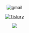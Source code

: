 <div align="center">
  
  ![gmail](https://img.shields.io/badge/GMail-8350130@gmail.com-339933?style=for-the-badge&logo=gmail)
  
  [![Tistory](https://img.shields.io/badge/Blog-mangph4.tistory.com-orange?style=for-the-badge)](https://mangph4.tistory.com)

  <a href="https://github.com/mangpha">
    <img align="center" src="https://github-readme-stats.vercel.app/api?username=Mangpha" />
  </a>


  
</div>
